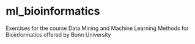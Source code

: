 # ml_bioinformatics
Exercises for the course Data Mining and Machine Learning Methods for Bioinformatics offered by Bonn University
